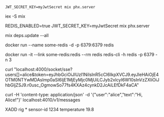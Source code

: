 

```
JWT_SECRET_KEY=myJwtSecret mix phx.server
```
iex -S mix


REDIS_ENABLED=true JWT_SECRET_KEY=myJwtSecret mix phx.server

mix deps.update --all

docker run --name some-redis -d -p 6379:6379 redis

docker run -it --link some-redis:redis --rm redis redis-cli -h redis -p 6379 -n 3


curl "localhost:4000/socket/sse?users\[\]=alice&token=eyJhbGciOiJIUzI1NiIsInR5cCI6IkpXVCJ9.eyJleHAiOjE4OTM0NTYwMDAsImp0aSI6IjE1MjEyMjc0MjUiLCJyb2xlcyI6W10sInVzZXIiOiJhbGljZSJ9.r0usc_OgmowSo77fs4KXAz4cynkD2JcAiLEfDkF4aCA"

curl -H 'content-type: application/json' -d '{"user":"alice","text":"Hi, Alice!"}' localhost:4010/v1/messages

XADD rig * sensor-id 1234 temperature 19.8

